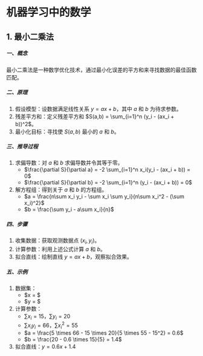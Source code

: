 # 机器学习中的数学

## 1. 最小二乘法

##### 一、概念
最小二乘法是一种数学优化技术，通过最小化误差的平方和来寻找数据的最佳函数匹配。

##### 二、原理
1. 假设模型：设数据满足线性关系 $y = ax + b$，其中 $a$ 和 $b$ 为待求参数。
2. 残差平方和：定义残差平方和 $S(a,b) = \sum_{i=1}^n (y_i - (ax_i + b))^2$。
3. 最小化目标：寻找使 $S(a,b)$ 最小的 $a$ 和 $b$。
##### 三、推导过程
1. 求偏导数：对 $a$ 和 $b$ 求偏导数并令其等于零。
    - $\frac{\partial S}{\partial a} = -2 \sum_{i=1}^n x_i(y_i - (ax_i + b)) = 0$
    - $\frac{\partial S}{\partial b} = -2 \sum_{i=1}^n (y_i - (ax_i + b)) = 0$
2. 解方程组：得到关于 $a$ 和 $b$ 的方程组。
    - $a = \frac{n\sum x_i y_i - \sum x_i \sum y_i}{n\sum x_i^2 - (\sum x_i)^2}$
    - $b = \frac{\sum y_i - a\sum x_i}{n}$
##### 四、步骤
1. 收集数据：获取观测数据点 $(x_i, y_i)$。
2. 计算参数：利用上述公式计算 $a$ 和 $b$。
3. 拟合直线：绘制直线 $y = ax + b$，观察拟合效果。
##### 五、示例
1. 数据集：
    - $x = $
    - $y = $
2. 计算参数：
    - $\sum x_i = 15$，$\sum y_i = 20$
    - $\sum x_i y_i = 66$，$\sum x_i^2 = 55$
    - $a = \frac{5 \times 66 - 15 \times 20}{5 \times 55 - 15^2} = 0.6$
    - $b = \frac{20 - 0.6 \times 15}{5} = 1.4$
3. 拟合直线：$y = 0.6x + 1.4$


